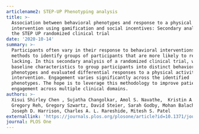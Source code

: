 ```yaml
---
articlename2: STEP-UP Phenotyping analysis
title: >-
  Association between behavioral phenotypes and response to a physical activity
  intervention using gamification and social incentives: Secondary analysis of
  the STEP UP randomized clinical trial
date: '2020-10-14'
summary: >-
  Participants often vary in their response to behavioral interventions, but
  methods to identify groups of participants that are more likely to respond are
  lacking. In this secondary analysis of a randomized clinical trial, we used
  baseline characteristics to group participants into distinct behavioral
  phenotypes and evaluated differential responses to a physical activity
  intervention. Engagement varies significantly across the identified
  phenotypes. The hope is to leverage this methodology to improve patient
  engagement across multiple clinical domains.
authors: >-
  Xisui Shirley Chen , Sujatha Changolkar, Amol S. Navathe,  Kristin A. Linn,
  Gregory Reh, Gregory Szwartz, David Steier, Sarah Godby, Mohan Balachandran,
  Joseph D. Harrison, Charles A. L. Rareshide, Mitesh S. Patel
externallink: 'https://journals.plos.org/plosone/article?id=10.1371/journal.pone.0239288'
journal: PLOS One
---
```


